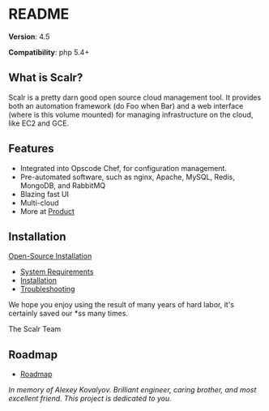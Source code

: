 README
======

**Version**: 4.5

**Compatibility**: php 5.4+

What is Scalr?
--------------

Scalr is a pretty darn good open source cloud management tool.
It provides both an automation framework (do Foo when Bar) 
and a web interface (where is this volume mounted) for managing 
infrastructure on the cloud, like EC2 and GCE.

Features
--------

* Integrated into Opscode Chef, for configuration management.
* Pre-automated software, such as nginx, Apache, MySQL, Redis, MongoDB, and RabbitMQ
* Blazing fast UI
* Multi-cloud
* More at [Product][2]

Installation
------------

[Open-Source Installation][1]
* [System Requirements][4]
* [Installation][5]
* [Troubleshooting][6]

We hope you enjoy using the result of many years of hard labor, it's certainly saved our *ss many times.

The Scalr Team

Roadmap
-------

* [Roadmap][3]


*In memory of Alexey Kovalyov.
Brilliant engineer, caring brother, and most excellent friend.
This project is dedicated to you.*

[1]: https://scalr-wiki.atlassian.net/wiki/display/docs/Open-Source+Installation "Open-Source Installation"
[2]: http://www.scalr.com/product/ "Product"
[3]: https://scalr-wiki.atlassian.net/wiki/display/docs/Roadmap "Roadmap"
[4]: https://scalr-wiki.atlassian.net/wiki/display/docs/System+Requirements "System Requirements"
[5]: https://scalr-wiki.atlassian.net/wiki/display/docs/Installation+instructions "Installation"
[6]: https://scalr-wiki.atlassian.net/wiki/display/docs/Troubleshooting "Troubleshooting"

